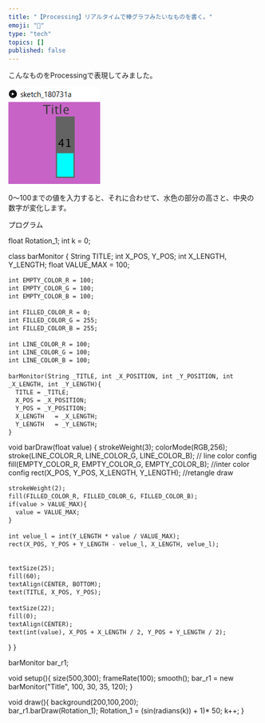 ```yaml
---
title: "【Processing】リアルタイムで棒グラフみたいなものを書く。"
emoji: "🤖"
type: "tech"
topics: []
published: false
---
```


こんなものをProcessingで表現してみました。

![f:id:pythonjacascript:20180731221107p:plain](/images/ppythonjacascript2018073120180731221107.png "f:id:pythonjacascript:20180731221107p:plain")

0～100までの値を入力すると、それに合わせて、水色の部分の高さと、中央の数字が変化します。

  
プログラム

float Rotation_1;
int k = 0;

class barMonitor {
    String TITLE;
    int X_POS, Y_POS;
    int X_LENGTH, Y_LENGTH;
    float VALUE_MAX = 100;
    
    int EMPTY_COLOR_R = 100;
    int EMPTY_COLOR_G = 100;
    int EMPTY_COLOR_B = 100;
    
    int FILLED_COLOR_R = 0;
    int FILLED_COLOR_G = 255;
    int FILLED_COLOR_B = 255;
    
    int LINE_COLOR_R = 100;
    int LINE_COLOR_G = 100;
    int LINE_COLOR_B = 100;
    
    barMonitor(String _TITLE, int _X_POSITION, int _Y_POSITION, int _X_LENGTH, int _Y_LENGTH){
      TITLE = _TITLE;
      X_POS = _X_POSITION;
      Y_POS = _Y_POSITION;
      X_LENGTH   = _X_LENGTH;
      Y_LENGTH   = _Y_LENGTH;
    }

  void barDraw(float value) {
    strokeWeight(3);
    colorMode(RGB,256);
    stroke(LINE_COLOR_R, LINE_COLOR_G, LINE_COLOR_B); // line color config
    fill(EMPTY_COLOR_R, EMPTY_COLOR_G, EMPTY_COLOR_B);  //inter color config
    rect(X_POS, Y_POS, X_LENGTH, Y_LENGTH);  //retangle draw

    strokeWeight(2);
    fill(FILLED_COLOR_R, FILLED_COLOR_G, FILLED_COLOR_B);
    if(value > VALUE_MAX){
      value = VALUE_MAX;
    }
    
    int velue_l = int(Y_LENGTH * value / VALUE_MAX);
    rect(X_POS, Y_POS + Y_LENGTH - velue_l, X_LENGTH, velue_l);
    
    
    textSize(25);
    fill(60);
    textAlign(CENTER, BOTTOM);
    text(TITLE, X_POS, Y_POS);
    
    textSize(22);
    fill(0);
    textAlign(CENTER);
    text(int(value), X_POS + X_LENGTH / 2, Y_POS + Y_LENGTH / 2);
  }
}


barMonitor bar_r1;

void setup(){
  size(500,300);
  frameRate(100);
  smooth();
  bar_r1 = new barMonitor("Title", 100, 30,  35, 120);
}

void draw(){
  background(200,100,200);  
  bar_r1.barDraw(Rotation_1);
  Rotation_1 = (sin(radians(k)) + 1)* 50;
  k++;
}